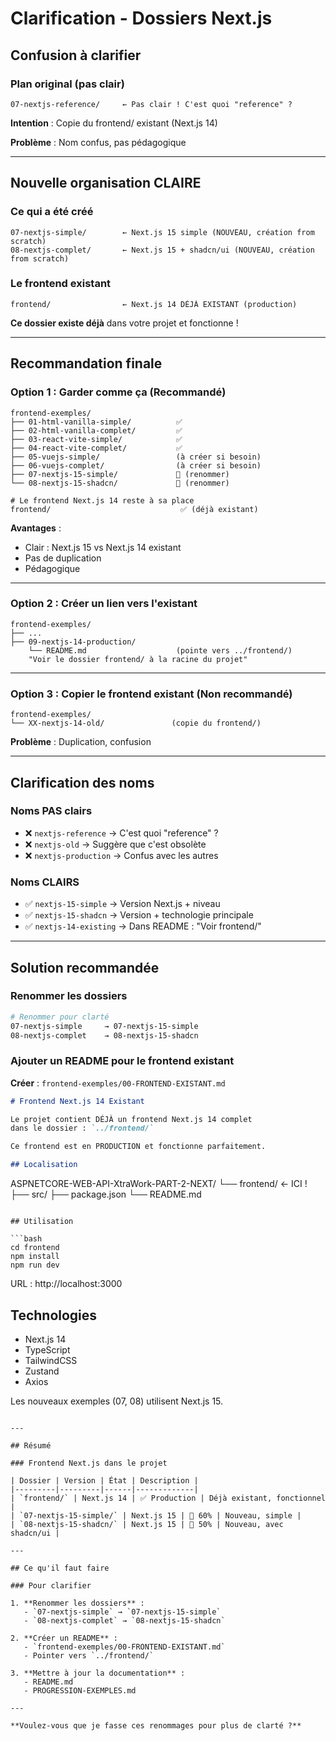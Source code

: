 # Clarification - Dossiers Next.js

## Confusion à clarifier

### Plan original (pas clair)

```
07-nextjs-reference/     ← Pas clair ! C'est quoi "reference" ?
```

**Intention** : Copie du frontend/ existant (Next.js 14)

**Problème** : Nom confus, pas pédagogique

---

## Nouvelle organisation CLAIRE

### Ce qui a été créé

```
07-nextjs-simple/        ← Next.js 15 simple (NOUVEAU, création from scratch)
08-nextjs-complet/       ← Next.js 15 + shadcn/ui (NOUVEAU, création from scratch)
```

### Le frontend existant

```
frontend/                ← Next.js 14 DÉJÀ EXISTANT (production)
```

**Ce dossier existe déjà** dans votre projet et fonctionne !

---

## Recommandation finale

### Option 1 : Garder comme ça (Recommandé)

```
frontend-exemples/
├── 01-html-vanilla-simple/          ✅
├── 02-html-vanilla-complet/         ✅
├── 03-react-vite-simple/            ✅
├── 04-react-vite-complet/           ✅
├── 05-vuejs-simple/                 (à créer si besoin)
├── 06-vuejs-complet/                (à créer si besoin)
├── 07-nextjs-15-simple/             🔨 (renommer)
└── 08-nextjs-15-shadcn/             🔨 (renommer)

# Le frontend Next.js 14 reste à sa place
frontend/                             ✅ (déjà existant)
```

**Avantages** :
- Clair : Next.js 15 vs Next.js 14 existant
- Pas de duplication
- Pédagogique

---

### Option 2 : Créer un lien vers l'existant

```
frontend-exemples/
├── ...
├── 09-nextjs-14-production/
    └── README.md                    (pointe vers ../frontend/)
    "Voir le dossier frontend/ à la racine du projet"
```

---

### Option 3 : Copier le frontend existant (Non recommandé)

```
frontend-exemples/
└── XX-nextjs-14-old/               (copie du frontend/)
```

**Problème** : Duplication, confusion

---

## Clarification des noms

### Noms PAS clairs

- ❌ `nextjs-reference` → C'est quoi "reference" ?
- ❌ `nextjs-old` → Suggère que c'est obsolète
- ❌ `nextjs-production` → Confus avec les autres

### Noms CLAIRS

- ✅ `nextjs-15-simple` → Version Next.js + niveau
- ✅ `nextjs-15-shadcn` → Version + technologie principale
- ✅ `nextjs-14-existing` → Dans README : "Voir frontend/"

---

## Solution recommandée

### Renommer les dossiers

```bash
# Renommer pour clarté
07-nextjs-simple     → 07-nextjs-15-simple
08-nextjs-complet    → 08-nextjs-15-shadcn
```

### Ajouter un README pour le frontend existant

**Créer** : `frontend-exemples/00-FRONTEND-EXISTANT.md`

```markdown
# Frontend Next.js 14 Existant

Le projet contient DÉJÀ un frontend Next.js 14 complet
dans le dossier : `../frontend/`

Ce frontend est en PRODUCTION et fonctionne parfaitement.

## Localisation

```
ASPNETCORE-WEB-API-XtraWork-PART-2-NEXT/
└── frontend/              ← ICI !
    ├── src/
    ├── package.json
    └── README.md
```

## Utilisation

```bash
cd frontend
npm install
npm run dev
```

URL : http://localhost:3000

## Technologies

- Next.js 14
- TypeScript
- TailwindCSS
- Zustand
- Axios

Les nouveaux exemples (07, 08) utilisent Next.js 15.
```

---

## Résumé

### Frontend Next.js dans le projet

| Dossier | Version | État | Description |
|---------|---------|------|-------------|
| `frontend/` | Next.js 14 | ✅ Production | Déjà existant, fonctionnel |
| `07-nextjs-15-simple/` | Next.js 15 | 🔨 60% | Nouveau, simple |
| `08-nextjs-15-shadcn/` | Next.js 15 | 🔨 50% | Nouveau, avec shadcn/ui |

---

## Ce qu'il faut faire

### Pour clarifier

1. **Renommer les dossiers** :
   - `07-nextjs-simple` → `07-nextjs-15-simple`
   - `08-nextjs-complet` → `08-nextjs-15-shadcn`

2. **Créer un README** :
   - `frontend-exemples/00-FRONTEND-EXISTANT.md`
   - Pointer vers `../frontend/`

3. **Mettre à jour la documentation** :
   - README.md
   - PROGRESSION-EXEMPLES.md

---

**Voulez-vous que je fasse ces renommages pour plus de clarté ?**

